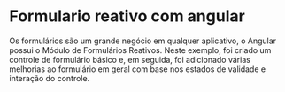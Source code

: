 # Formulario reativo com angular
Os formulários são um grande negócio em qualquer aplicativo, o Angular possui o Módulo de Formulários Reativos. Neste exemplo, foi criado um controle de formulário básico e, em seguida, foi adicionado várias melhorias ao formulário em geral com base nos estados de validade e interação do controle.
